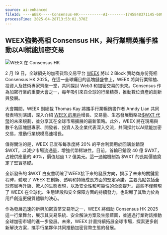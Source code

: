 ```yaml
---
source: ai-enhanced
fileId: ----WEEX-----Consensus-HK-----------AI--------1745848371145-609um5
processTime: 2025-04-28T13:53:02.370Z
---
```


## WEEX強勢亮相 Consensus HK，與行業精英攜手推動以AI賦能加密交易

![WEEX 在 Consensus HK](https://files.blocktempo.ai/images/----WEEX-----Consensus-HK-----------AI--------1745848371145-609um5-1745848372763-q2nx9g.png)

2 月 19 日，全球領先的加密貨幣交易平台 [WEEX](https://app.sensor.weex.tech:8106/t/wo) 將以 2 Block 贊助商身份亮相 Consensus HK 2025。在這一全球矚目的區塊鏈盛會上，WEEX 將與行業領袖、投資人及技術專家齊聚一堂，共同探討 Web3 和加密交易的未來。Consensus 作為加密行業的重要大會之一，每年吸引來自全球的行業精英，推動數位資產的創新與發展。

大會期間，WEEX 副總裁 Thomas Kay 將攜手行業暢銷書作者 Anndy Lian 共同發表特別演講，深入介紹 [WEEX 的用戶](https://app.sensor.weex.tech:8106/t/7o)增長、交易量、生态發展戰略及[$WXT 代幣](https://app.sensor.weex.tech:8106/t/vo)的未來規劃，並分享其在全球市場擴展的最新策略。此外，WEEX 將在現場與數千名區塊鏈專家、開發者、投資人及企業代表深入交流，共同探討以AI賦能加密交易，推動行業規模高速增長。

值得關注的是，WEEX 已宣布每季度將 20% 的平台利潤用於回購並銷毀 $WXT，以減少市場流通量，增強代幣稀缺性。目前，首輪已銷毀 40 億 $WXT，占總供應量的 40%，價值超過 1.2 億美元。這一通縮機制為 $WXT 的長期價值奠定了堅實基礎。

全新發佈的 $WXT 白皮書明確了WEEX接下來的發展方向，揭示了未來的關鍵里程碑，體現了 WEEX 在創新、透明和持續成長方面的堅定承諾。主要亮點包括全球佈局再升級、驚人的生態表現，以及安全性和可靠性的全面提升。這些不僅體現了 WEEX 在全球化、生態建設和安全保障方面的持續發力，也彰顯了其致力於為用戶創造更優質體驗的決心。

作為發展迅速的新興加密貨幣交易所之一，WEEX 將借助 Consensus HK 2025 這一行業舞台，展示其交易系統、安全解決方案及生態藍圖，並通過行業對話推動全球加密市場的進一步發展。未來，WEEX 計畫持續拓展全球市場，探索更多創新解決方案，攜手行業夥伴共同推動加密貨幣生態的發展。
